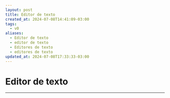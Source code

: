 ```yaml
---
layout: post
title: Editor de texto
created_at: 2024-07-08T14:41:09-03:00
tags:
  - v0
aliases:
  - Editor de texto
  - editor de texto
  - Editores de texto
  - editores de texto
updated_at: 2024-07-08T17:33:33-03:00
---
```

# Editor de texto
---

